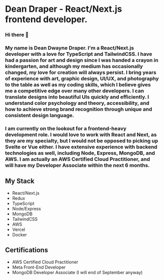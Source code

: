 # Dean Draper - React/Next.js frontend developer.
### Hi there 👋
### My name is Dean Dwayne Draper. I'm a React/Next.js developer with a love for TypeScript and TailwindCSS. I have had a passion for art and design since I was handed a crayon in kindergarten, and although my medium has occasionally changed, my love for creation will always persist. I bring years of experience with art, graphic design, UI/UX, and photography to the table as well as my coding skills, which I believe gives me a competitive edge over many other developers. I can translate designs into beautiful UIs quickly and efficiently. I understand color psychology and theory, accessibility, and how to achieve strong brand recognition through unique and consistent design language.
### I am currently on the lookout for a frontend-heavy development role. I would love to work with React and Next, as they are my specialty, but I would not be opposed to picking up Svelte or Vue either. I have extensive experience with backend technologies as well, including Node, Express, MongoDB, and AWS. I am actually an AWS Certified Cloud Practitioner, and will have my Developer Associate within the next 6 months.

## My Stack
* React/Next.js
* Redux
* TypeScript
* Node/Express
* MongoDB
* TailwindCSS
* AWS
* Vercel
* Docker

## Certifications
* AWS Certified Cloud Practitioner
* Meta Front-End Developer
* MongoDB Developer Associate (I will end of September anyway)

<!--
**dwaynedraper/dwaynedraper** is a ✨ _special_ ✨ repository because its `README.md` (this file) appears on your GitHub profile.

Here are some ideas to get you started:

- 🔭 I’m currently working on ...
- 🌱 I’m currently learning ...
- 👯 I’m looking to collaborate on ...
- 🤔 I’m looking for help with ...
- 💬 Ask me about ...
- 📫 How to reach me: ...
- 😄 Pronouns: ...
- ⚡ Fun fact: ...
-->
